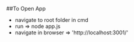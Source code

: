 ##To Open App

* navigate to root folder in cmd  
* run => node app.js  
* navigate in browser => 'http://localhost:3001/'  



